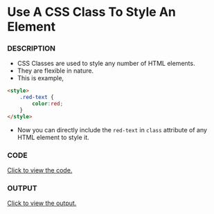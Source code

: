# Use A CSS Class To Style An Element

### DESCRIPTION
* CSS Classes are used to style any number of HTML elements.
* They are flexible in nature.
* This is example,
```html
<style>
    .red-text {
        color:red;
    }
</style>
```
* Now you can directly include the `red-text` in `class` attribute of any HTML element to style it.

### CODE
[Click to view the code.](use-a-css-class-to-style-an-element.html)

### OUTPUT
[Click to view the output.](http://htmlpreview.github.io/?https://github.com/saipothanjanjanam/freecodecamp-full-stack-dev/blob/master/Responsive_Web_Design_Certification/2.Basic_CSS/3.Use_A_CSS_Class_To_Style_An_Element/use-a-css-class-to-style-an-element.html)
